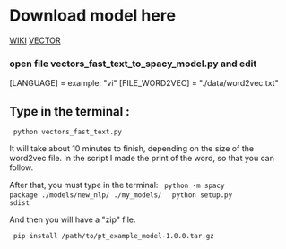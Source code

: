 # Download model here

[WIKI](https://fasttext.cc/docs/en/pretrained-vectors.html)
[VECTOR](https://fasttext.cc/docs/en/crawl-vectors.html)
### open file vectors_fast_text_to_spacy_model.py and edit
[LANGUAGE] = example: "vi"
[FILE_WORD2VEC] = "./data/word2vec.txt"

## Type in the terminal :
<code> python vectors_fast_text.py </code>

It will take about 10 minutes to finish, depending on the size of the word2vec file. In the script I made the print of the word, so that you can follow.

After that, you must type in the terminal:
<code> python -m spacy package ./models/new_nlp/ ./my_models/ </code>
<code> python setup.py sdist </code>

And then you will have a "zip" file.

<code> pip install /path/to/pt_example_model-1.0.0.tar.gz </code>

